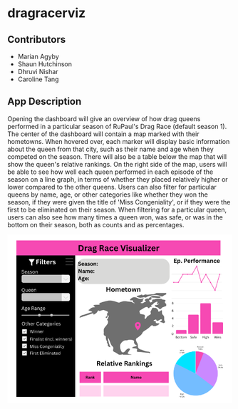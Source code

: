 # dragracerviz

## Contributors

-   Marian Agyby
-   Shaun Hutchinson
-   Dhruvi Nishar
-   Caroline Tang

## App Description

Opening the dashboard will give an overview of how drag queens performed in a particular season of RuPaul's Drag Race (default season 1). The center of the dashboard will contain a map marked with their hometowns. When hovered over, each marker will display basic information about the queen from that city, such as their name and age when they competed on the season. There will also be a table below the map that will show the queen's relative rankings. On the right side of the map, users will be able to see how well each queen performed in each episode of the season on a line graph, in terms of whether they placed relatively higher or lower compared to the other queens. Users can also filter for particular queens by name, age, or other categories like whether they won the season, if they were given the title of 'Miss Congeniality', or if they were the first to be eliminated on their season. When filtering for a particular queen, users can also see how many times a queen won, was safe, or was in the bottom on their season, both as counts and as percentages.

![dashboard proposal](img/dashboard.png)

